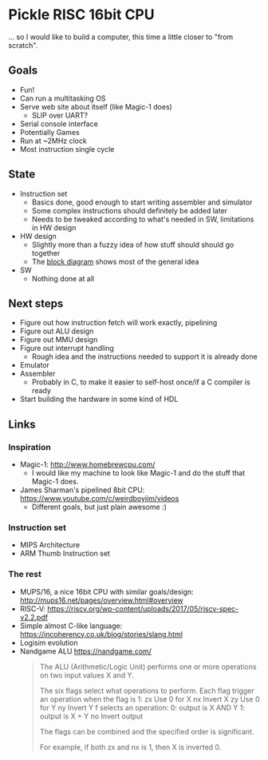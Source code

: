 # Pickle RISC 16bit CPU

... so I would like to build a computer, this time a little closer to "from scratch".

## Goals
- Fun!
- Can run a multitasking OS
- Serve web site about itself (like Magic-1 does)
    - SLIP over UART?
- Serial console interface
- Potentially Games
- Run at ~2MHz clock
- Most instruction single cycle

## State
- Instruction set
    - Basics done, good enough to start writing assembler and simulator
    - Some complex instructions should definitely be added later
    - Needs to be tweaked according to what's needed in SW, limitations in HW design
- HW design
    - Slightly more than a fuzzy idea of how stuff should should go together
    - The [block diagram](block_diagram.svg) shows most of the general idea
- SW
    - Nothing done at all

## Next steps
- Figure out how instruction fetch will work exactly, pipelining
- Figure out ALU design
- Figure out MMU design
- Figure out interrupt handling
    - Rough idea and the instructions needed to support it is already done
- Emulator
- Assembler
    - Probably in C, to make it easier to self-host once/if a C compiler is ready
- Start building the hardware in some kind of HDL

## Links
### Inspiration
- Magic-1: http://www.homebrewcpu.com/
    - I would like my machine to look like Magic-1 and do the stuff that Magic-1 does.
- James Sharman's pipelined 8bit CPU: https://www.youtube.com/c/weirdboyjim/videos
    - Different goals, but just plain awesome :)

### Instruction set
- MIPS Architecture
- ARM Thumb Instruction set

### The rest
- MUPS/16, a nice 16bit CPU with similar goals/design: http://mups16.net/pages/overview.html#overview
- RISC-V: https://riscv.org/wp-content/uploads/2017/05/riscv-spec-v2.2.pdf
- Simple almost C-like language: https://incoherency.co.uk/blog/stories/slang.html
- Logisim evolution
- Nandgame ALU https://nandgame.com/
    > The ALU (Arithmetic/Logic Unit) performs one or more operations on two input values X and Y.
    >
    > The six flags select what operations to perform. Each flag trigger an operation when the flag is 1:
    > zx	Use 0 for X
    > nx	Invert X
    > zy	Use 0 for Y
    > ny	Invert Y
    > f	selects an operation:
    > 0: output is X AND Y
    > 1: output is X + Y
    > no	Invert output
    >
    > The flags can be combined and the specified order is significant.
    >
    > For example, if both zx and nx is 1, then X is inverted 0.

